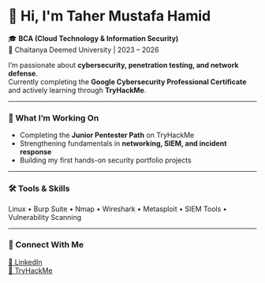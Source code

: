 # 👋 Hi, I'm Taher Mustafa Hamid

🎓 **BCA (Cloud Technology & Information Security)**  
📍 Chaitanya Deemed University | 2023 – 2026  

I’m passionate about **cybersecurity, penetration testing, and network defense**.  
Currently completing the **Google Cybersecurity Professional Certificate** and actively learning through **TryHackMe**.  

---

### 🧠 What I’m Working On
- Completing the **Junior Pentester Path** on TryHackMe  
- Strengthening fundamentals in **networking, SIEM, and incident response**  
- Building my first hands-on security portfolio projects  

---

### 🛠️ Tools & Skills
Linux • Burp Suite • Nmap • Wireshark • Metasploit • SIEM Tools • Vulnerability Scanning

---

### 🔗 Connect With Me
[💼 LinkedIn](https://www.linkedin.com/in/taher-mustafa-hamid-27ba0a280)  
[🎯 TryHackMe](https://tryhackme.com/p/Minion77)
